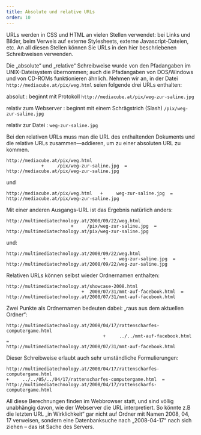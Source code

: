 ```yaml
---
title: Absolute und relative URLs
order: 10
---
```

URLs werden in CSS und HTML an vielen Stellen verwendet: bei Links und Bilder, beim Verweis auf externe Stylesheets, externe Javascript-Dateien, etc.  An all diesen Stellen können Sie URLs in den hier beschriebenen Schreibweisen verwenden.

Die „absolute“ und „relative“ Schreibweise wurde von den Pfadangaben im UNIX-Dateisystem übernommen; auch die Pfadangaben von DOS/Windows und von CD-ROMs funktionieren ähnlich.
Nehmen wir an, in der Datei `http://mediacube.at/pix/weg.html` seien folgende drei URLs enthalten:

absolut
: beginnt mit Protokoll `http://mediacube.at/pix/weg-zur-saline.jpg`

relativ zum Webserver
: beginnt mit einem Schrägstrich (Slash) `/pix/weg-zur-saline.jpg`

relativ zur Datei
: `weg-zur-saline.jpg`

Bei den relativen URLs muss man die URL des enthaltenden Dokuments und die relative URLs zusammen—addieren, um zu einer absoluten URL zu kommen.

    http://mediacube.at/pix/weg.html   
                 +     /pix/weg-zur-saline.jpg  = 
    http://mediacube.at/pix/weg-zur-saline.jpg  

und

    http://mediacube.at/pix/weg.html   +     weg-zur-saline.jpg  = 
    http://mediacube.at/pix/weg-zur-saline.jpg  

Mit einer anderen Ausgangs-URL ist das Ergebnis natürlich anders:

    http://multimediatechnology.at/2008/09/22/weg.html 
                            +     /pix/weg-zur-saline.jpg  = 
    http://multimediatechnology.at/pix/weg-zur-saline.jpg  

und:

    http://multimediatechnology.at/2008/09/22/weg.html  
                                        +     weg-zur-saline.jpg  = 
    http://multimediatechnology.at/2008/09/22/weg-zur-saline.jpg  

Relativen URLs können selbst wieder Ordnernamen enthalten:

    http://multimediatechnology.at/showcase-2008.html 
                                +  2008/07/31/mmt-auf-facebook.html  = 
    http://multimediatechnology.at/2008/07/31/mmt-auf-facebook.html  

Zwei Punkte als Ordnernamen bedeuten dabei: „raus aus dem aktuellen Ordner“:

    http://multimediatechnology.at/2008/04/17/rattenscharfes-computergame.html 
                                        +     ../../mmt-auf-facebook.html  = 
    http://multimediatechnology.at/2008/07/31/mmt-auf-facebook.html  

Dieser Schreibweise erlaubt auch sehr umständliche Formulierungen:

    http://multimediatechnology.at/2008/04/17/rattenscharfes-computergame.html 
    +     ../../05/../04/17/rattenscharfes-computergame.html  = 
    http://multimediatechnology.at/2008/04/17/rattenscharfs-computergame.html  

All diese Berechnungen finden im Webbrowser statt, und sind völlig unabhängig davon, wie der Webserver die URL interpretiert. So könnte z.B die letzten URL „in Wirklichkeit“ gar nicht auf Ordner mit Namen 2008, 04, 17 verweisen, sondern eine Datenbanksuche nach „2008-04-17“ nach sich ziehen – das ist Sache des Servers.

